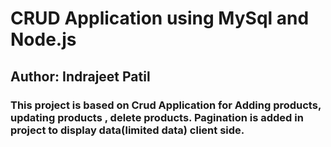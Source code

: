 # CRUD Application using MySql and Node.js

## Author: Indrajeet Patil

### This project is based on Crud Application for Adding products, updating products , delete products. Pagination is added in project to display data(limited data) client side.
